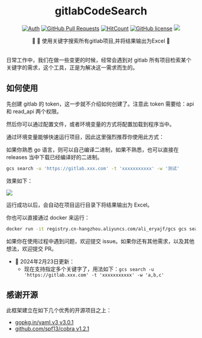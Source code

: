 <div align="center">
<h1>gitlabCodeSearch</h1>

[![Auth](https://img.shields.io/badge/Auth-eryajf-ff69b4)](https://github.com/eryajf)
[![GitHub Pull Requests](https://img.shields.io/github/stars/eryajf/gitlabCodeSearch)](https://github.com/eryajf/gitlabCodeSearch/stargazers)
[![HitCount](https://views.whatilearened.today/views/github/eryajf/gitlabCodeSearch.svg)](https://github.com/eryajf/gitlabCodeSearch)
[![GitHub license](https://img.shields.io/github/license/eryajf/gitlabCodeSearch)](https://github.com/eryajf/gitlabCodeSearch/blob/main/LICENSE)
[![](https://img.shields.io/badge/Awesome-MyStarList-c780fa?logo=Awesome-Lists)](https://github.com/eryajf/awesome-stars-eryajf#readme)

<p> 🌉 🔎 使用关键字搜索所有gitlab项目,并将结果输出为Excel 🌉</p>

<img src="https://camo.githubusercontent.com/82291b0fe831bfc6781e07fc5090cbd0a8b912bb8b8d4fec0696c881834f81ac/68747470733a2f2f70726f626f742e6d656469612f394575424971676170492e676966" width="800"  height="3">

</div>

日常工作中，我们在做一些变更的时候，经常会遇到对 gitlab 所有项目检索某个关键字的需求，这个工具，正是为解决这一需求而生的。

## 如何使用

先创建 gitlab 的 token，这一步就不介绍如何创建了。注意此 token 需要给：api 和 read_api 两个权限。

然后你可以通过配置文件，或者环境变量的方式将配置加载到程序当中。

通过环境变量能够快速运行项目，因此这里强烈推荐你使用此方式：

如果你熟悉 go 语言，则可以自己编译二进制，如果不熟悉，也可以直接在 releases 当中下载已经编译好的二进制。

```sh
gcs search -u 'https://gitlab.xxx.com' -t 'xxxxxxxxxxx' -w '测试'
```

效果如下：

![](https://cdn.jsdelivr.net/gh/eryajf/tu/img/image_20230902_000537.png)

运行成功以后，会自动在项目运行目录下将结果输出为 Excel。

你也可以直接通过 docker 来运行：

```sh
docker run -it registry.cn-hangzhou.aliyuncs.com/ali_eryajf/gcs gcs search -u 'https://gitlab.xxx.com' -t 'xxxxxxxxxxx' -w '测试'
```

如果你在使用过程中遇到问题，欢迎提交 issue。如果你还有其他需求，以及其他想法，欢迎提交 PR。

- 🎉 2024年2月23日更新：
  - 现在支持指定多个关键字了，用法如下：`gcs search -u 'https://gitlab.xxx.com' -t 'xxxxxxxxxxx' -w 'a,b,c'`

## 感谢开源

此框架建立在如下几个优秀的开源项目之上：

- [gopkg.in/yaml.v3 v3.0.1](https://github.com/go-yaml/yaml)
- [github.com/spf13/cobra v1.2.1](https://github.com/spf13/cobra)
